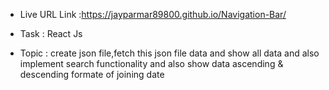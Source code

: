 - Live URL Link :https://jayparmar89800.github.io/Navigation-Bar/

 * Task : React Js 

 - Topic : create json file,fetch this json file data and show all data and also implement search functionality and also show data ascending & descending formate of joining date 
